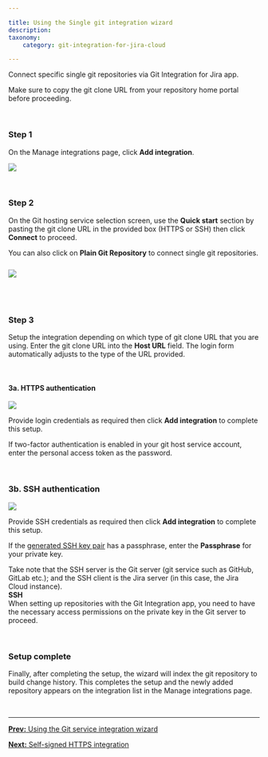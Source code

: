 ```yaml
---

title: Using the Single git integration wizard
description:
taxonomy:
    category: git-integration-for-jira-cloud

---
```


Connect specific single git repositories via Git Integration for Jira app.

<div class="bbb-callout bbb--tip">
    <div class="irow">
    <div class="ilogobox">
        <span class="logoimg"></span>
    </div>
    <div class="imsgbox">
        Make sure to copy the git clone URL from your repository home portal before proceeding.
    </div>
    </div>
</div>

&nbsp;

### Step 1

On the Manage integrations page, click **Add integration**.

![](/wp-content/uploads/gij-gitcloud-managed-ui-integrations-page.png)

&nbsp;

### Step 2

On the Git hosting service selection screen, use the **Quick start** section by pasting the git clone URL in the provided box (HTTPS or SSH) then click **Connect** to proceed.

You can also click on **Plain Git Repository** to connect single git repositories.

<img src='/wp-content/uploads/gij-gitcloud-managed-ui-single-repo-sel-https.png' style='display:block;max-width:100%;margin:25px auto 35px auto' />

&nbsp;

### Step 3

Setup the integration depending on which type of git clone URL that you are using. Enter the git clone URL into the **Host URL** field. The login form automatically adjusts to the type of the URL provided.

&nbsp;

#### 3a\. HTTPS authentication

![](/wp-content/uploads/gij-gitcloud-managed-ui-single-repo-add-new-http.png)

Provide login credentials as required then click **Add integration** to complete this setup.

<div class="bbb-callout bbb--tip">
    <div class="irow">
    <div class="ilogobox">
        <span class="logoimg"></span>
    </div>
    <div class="imsgbox">
        If two-factor authentication is enabled in your git host service account, enter the personal access token as the password.
    </div>
    </div>
</div>

&nbsp;

### 3b\. SSH authentication

![](/wp-content/uploads/gij-gitcloud-quick-start-plain-git-integration-ssh.png)

Provide SSH credentials as required then click **Add integration** to complete this setup.

If the [generated SSH key pair](/git-integration-for-jira-cloud/working-with-ssh-keys-gij-cloud) has a passphrase, enter the **Passphrase** for your private key.

<div class="bbb-callout bbb--note">
    <div class="irow">
    <div class="ilogobox">
        <span class="logoimg"></span>
    </div>
    <div class="imsgbox">
        Take note that the SSH server is the Git server (git service such as GitHub, GitLab etc.); and the SSH client is the Jira server (in this case, the Jira Cloud instance).
    </div>
    </div>
</div>

<div class="bbb-callout bbb--alert">
    <div class="irow">
    <div class="ilogobox">
        <span class="logoimg"></span>
    </div>
    <div class="imsgbox">
        <b>SSH</b><br>
        When setting up repositories with the Git Integration app, you need to have the necessary access permissions on the private key in the Git server to proceed.
    </div>
    </div>
</div>

&nbsp;

### Setup complete

Finally, after completing the setup, the wizard will index the git repository to build change history. This completes the setup and the newly added repository appears on the integration list in the Manage integrations page.

&nbsp;
* * *

[**Prev:** Using the Git service integration wizard](/git-integration-for-jira-cloud/using-the-git-service-integration-wizard-gij-cloud)

[**Next:** Self-signed HTTPS integration](/git-integration-for-jira-cloud/self-signed-https-integration-gij-cloud)

